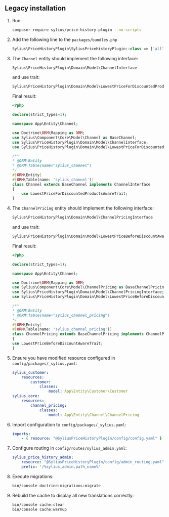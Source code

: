 Legacy installation
-------------------

1. Run:

    ```bash
    composer require sylius/price-history-plugin --no-scripts
    ```

2. Add the following line to the `packages/bundles.php`

    ```php
    Sylius\PriceHistoryPlugin\SyliusPriceHistoryPlugin::class => ['all' => true]
    ```

3. The `Channel` entity should implement the following interface:

    ```php
    Sylius\PriceHistoryPlugin\Domain\Model\ChannelInterface
    ```

   and use trait:

    ```php
    Sylius\PriceHistoryPlugin\Domain\Model\LowestPriceForDiscountedProductsAwareTrait
    ```

   Final result:

    ```php
    <?php
    
    declare(strict_types=1);
    
    namespace App\Entity\Channel;
    
    use Doctrine\ORM\Mapping as ORM;
    use Sylius\Component\Core\Model\Channel as BaseChannel;
    use Sylius\PriceHistoryPlugin\Domain\Model\ChannelInterface;
    use Sylius\PriceHistoryPlugin\Domain\Model\LowestPriceForDiscountedProductsAwareTrait;
    
   /**
    * @ORM\Entity
    * @ORM\Table(name="sylius_channel")
    */
    #[ORM\Entity]
    #[ORM\Table(name: 'sylius_channel')]
    class Channel extends BaseChannel implements ChannelInterface
    {
        use LowestPriceForDiscountedProductsAwareTrait;
    }
    ```

4. The `ChannelPricing` entity should implement the following interface:

    ```php
    Sylius\PriceHistoryPlugin\Domain\Model\ChannelPricingInterface
    ```

   and use trait:

    ```php
    Sylius\PriceHistoryPlugin\Domain\Model\LowestPriceBeforeDiscountAwareTrait
    ```

   Final result:

    ```php
    <?php
    
    declare(strict_types=1);
    
    namespace App\Entity\Channel;
    
    use Doctrine\ORM\Mapping as ORM;
    use Sylius\Component\Core\Model\ChannelPricing as BaseChannelPricing;
    use Sylius\PriceHistoryPlugin\Domain\Model\ChannelPricingInterface;
    use Sylius\PriceHistoryPlugin\Domain\Model\LowestPriceBeforeDiscountAwareTrait;
    
   /**
    * @ORM\Entity
    * @ORM\Table(name="sylius_channel_pricing")
    */
    #[ORM\Entity]
    #[ORM\Table(name: 'sylius_channel_pricing')]
    class ChannelPricing extends BaseChannelPricing implements ChannelPricingInterface
    {
    use LowestPriceBeforeDiscountAwareTrait;
    }
    ```

5. Ensure you have modified resource configured in `config/packages/_sylius.yaml`:

    ```yaml
    sylius_customer:
        resources:
            customer:
                classes:
                    model: App\Entity\Customer\Customer
    sylius_core:
        resources:
            channel_pricing:
                classes:
                    model: App\Entity\Channel\ChannelPricing
    ```

6. Import configuration to `config/packages/_sylius.yaml`:

    ```yaml
    imports:
        - { resource: "@SyliusPriceHistoryPlugin/config/config.yaml" }
    ```

7. Configure routing in `config/routes/sylius_admin.yaml`:

    ```yaml
    sylius_price_history_admin:
        resource: "@SyliusPriceHistoryPlugin/config/admin_routing.yaml"
        prefix: '/%sylius_admin.path_name%'
    ```

8. Execute migrations:

    ```bash
    bin/console doctrine:migrations:migrate
    ```

9. Rebuild the cache to display all new translations correctly:

    ```bash
    bin/console cache:clear
    bin/console cache:warmup
    ```
